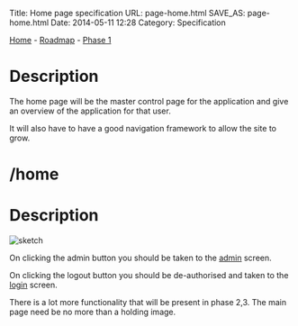 Title: Home page specification
URL: page-home.html
SAVE_AS: page-home.html
Date: 2014-05-11 12:28
Category: Specification

[Home][] - [Roadmap][] - [Phase 1][]  

# Description
The home page will be the master control page for the application and give an overview of the application for that user.  

It will also have to have a good navigation framework to allow the site to grow.


# /home

# Description
![sketch][]

[sketch]: http://drummonds.github.io/galleria/images/home-sketch.png

On clicking the admin button you should be taken to the [admin][] screen.

On clicking the logout button you should be de-authorised and taken to the [login][] screen.

There is a lot more functionality that will be present in phase 2,3.  The main page need be no more than a holding image.

[Home]: http://drummonds.github.io/galleria/index.html
[Roadmap]: http://drummonds.github.io/galleria/development-roadmap.html
[Phase 1]: http://drummonds.github.io/galleria/phase-1.html
[login]: http://drummonds.github.io/galleria/page-login.html
[admin]: http://drummonds.github.io/galleria/page-admin.html


